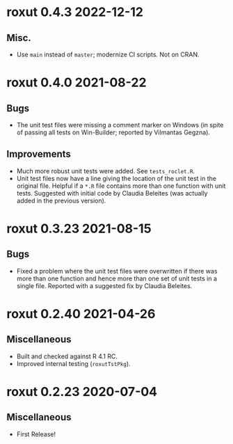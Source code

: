 # roxut 0.4.3 2022-12-12
## Misc.
* Use `main` instead of `master`; modernize CI scripts.  Not on CRAN.

# roxut 0.4.0 2021-08-22

## Bugs
* The unit test files were missing a comment marker on Windows (in spite of passing all tests on Win-Builder; reported by Vilmantas Gegzna).

## Improvements
* Much more robust unit tests were added. See `tests_roclet.R`.
* Unit test files now have a line giving the location of the unit test in the original file.  Helpful if a `*.R` file contains more than one function with unit tests.  Suggested with initial code by Claudia Beleites (was actually added in the previous version).

# roxut 0.3.23 2021-08-15

## Bugs
* Fixed a problem where the unit test files were overwritten if there was more than one function and hence more than one set of unit tests in a single file.  Reported with a suggested fix by Claudia Beleites.

# roxut 0.2.40 2021-04-26

## Miscellaneous
* Built and checked against R 4.1 RC.
* Improved internal testing (`roxutTstPkg`).

# roxut 0.2.23 2020-07-04

## Miscellaneous
* First Release!
